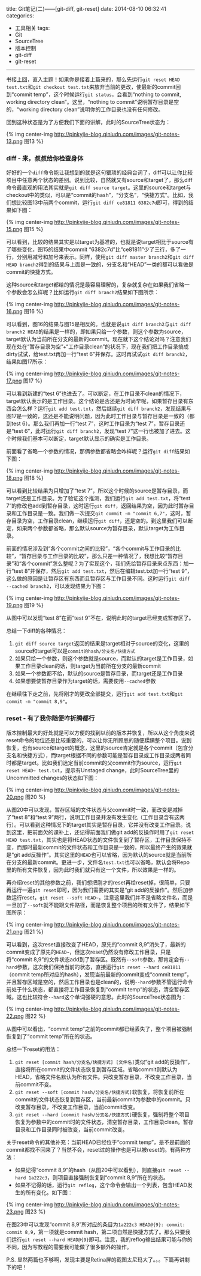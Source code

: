 title: Git笔记(二)——[git-diff, git-reset]
date: 2014-08-10 06:32:41
categories:
- 工具相关
tags:
- Git
- SourceTree
- 版本控制
- git-diff
- git-reset
---

书接[上回](/2014/08/03/git-notes-part-1/)，直入主题！如果你是接着上篇来的，那么先运行`git reset HEAD test.txt`和`git checkout test.txt`来放弃当前的更改，使最新的commit回到“commit temp”，这个时候运行`git status`，会看到“nothing to commit, working directory clean”。这里，“nothing to commit”说明暂存目录是空的，“working directory clean”说明你的工作目录也没有任何修改。

<!--more-->

回到这种状态是为了方便我们下面的讲解，此时的SourceTree状态为：

{% img center-img http://pinkyjie-blog.qiniudn.com/images/git-notes-13.png 图13 %}

### diff - 来，叔叔给你检查身体

好好的一个`diff`命令能让我想到的就是这句猥琐的经典台词了，diff可以让你比较项目中任意两个状态的差别。说到比较，自然就又有source和target了，那么diff命令最直观的用法其实就是`git diff source target`。这里的source和target与checkout中的类似，可以是“commit的hash”，“分支名”，“快捷方式”。比如，我们想比较图13中前两个commit，运行`git diff ce81811 6382c7d`即可，得到的结果如下图：

{% img center-img http://pinkyjie-blog.qiniudn.com/images/git-notes-15.png 图15 %}

可以看到，比较的结果其实是以target为基准的，也就是说target相比于source有了哪些变化，图15的结果中commit “6382c7d”比“ce81811”少了三行，多了一行，分别用减号和加号来表示。同样，使用`git diff master branch2`和`git diff HEAD branch2`得到的结果与上面是一致的，分支名和“HEAD”一类的都可以看做是commit的快捷方式。

这种source和target都给的情况是最容易理解的，复杂就复杂在如果我们省略一个参数会怎么样呢？比如运行`git diff branch2`结果如下图所示：

{% img center-img http://pinkyjie-blog.qiniudn.com/images/git-notes-16.png 图16 %}

可以看到，图16的结果与图15是相反的。也就是说`git diff branch2`与`git diff branch2 HEAD`的结果是一样的，即如果只给一个参数，则这个参数为source，target默认为当前所在分支的最新的commit。现在就下这个结论对吗？注意我们现在处在“暂存目录为空”+“工作目录clean”的状况下，现在我们把工作目录搞成dirty试试，给test.txt再加一行“test 6”并保存。这时再试试`git diff branch2`，结果如图17所示：

{% img center-img http://pinkyjie-blog.qiniudn.com/images/git-notes-17.png 图17 %}

可以看到新建的“test 6”也进去了。可以断定，在工作目录不clean的情况下，target默认表示的是工作目录。这个结论是否还是为时尚早呢，如果暂存目录有东西会怎么样？运行`git add test.txt`，然后继续`git diff branch2`，发现结果与图17是一致的，这还是不能说明问题，因为此时工作目录与暂存目录是一致的（都到test 6）。那么我们再加一行“test 7”，这时工作目录为“test 7”，暂存目录还是“test 6”，此时运行`git diff branch2`，发现“test 7”这一行也被加了进去。这个时候我们基本可以断定，target默认显示的确实是工作目录。

前面看了省略一个参数的情况，那俩参数都省略会咋样呢？运行`git diff`结果如下图：

{% img center-img http://pinkyjie-blog.qiniudn.com/images/git-notes-18.png 图18 %}

可以看到比较结果为只增加了“test 7”，所以这个时候的source是暂存目录，而target还是工作目录。为了验证这个推测，我们运行`git add test.txt`，将“test 7”的修改也add到暂存目录，这时运行`git diff`，返回结果为空，因为此时暂存目录和工作目录是一致。我们做一次提交`git commit -m "commit 6,7"`，这时，暂存目录为空，工作目录clean，继续运行`git diff`，还是空的。到这里我们可以断定，如果两个参数都省略，那么默认source为暂存目录，默认target为工作目录。

前面的情况涉及到“各个commit之间的比较”，“各个commit与工作目录的比较”，“暂存目录与工作目录的比较”，那么只差一种情况了，我想比较“暂存目录”和“各个commit”怎么整呢？为了实现这个，我们先给暂存目录来点东西：加一行“test 8”并保存，然后`git add test.txt`，然后在编辑test.txt加一行“test 9”，这么做的原因是让暂存区有东西而且暂存区与工作目录不同。这时运行`git diff --cached branch2`，可以发现结果为下图：

{% img center-img http://pinkyjie-blog.qiniudn.com/images/git-notes-19.png 图19 %}

从图中可以发现“test 8”在而“test 9”不在，说明此时的target已经变成暂存区了。

总结一下diff的各种情况：
1. `git diff source target`返回的结果是target相对于source的变化，这里的source和target可以是`commit的hash/分支名/快捷方式`
2. 如果只给一个参数，则这个参数就是source，而默认的target是工作目录，如果工作目录clean的话，则target为当前所在分支的最新commit
3. 如果一个参数都不给，默认的source是暂存目录，而target还是工作目录
4. 如果想要使暂存目录作为target的话，需要使用`--cached`参数

在继续往下走之前，先将刚才的更改全部提交，运行`git add test.txt`和`git commit -m "commit 8,9"`。

### reset - 有了我你随便咋折腾都行

版本控制最大的好处就是可以方便的找到以前的版本并恢复，所以从这个角度来说reset命令的地位还是比较重要的，可以让你无所顾忌的随便蹂躏整个项目。说到恢复，也有source和target的概念，这里的source肯定就是各个commit（包含分支名和快捷方式），而target根据不同的参数可能是暂存目录或工作目录或两者同时都是target。比如我们选定当前commit的父commit作为source，运行`git reset HEAD~ test.txt`，提示有Unstaged change，此时SourceTree里的Uncommitted changes的状态如下图：

{% img center-img http://pinkyjie-blog.qiniudn.com/images/git-notes-20.png 图20 %}

从图20中可以发现，暂存区域的文件状态与父commit时一致，而改变是减掉了“test 8”和“test 9”两行，说明工作目录并没有发生变化（工作目录含有这两行）。可以看到这种情况下的target其实是暂存目录，它并没有改变工作目录。说到这里，把前面欠的课补上，还记得前面我们做git add的反操作时用了`git reset HEAD test.txt`，其实也是将HEAD状态的文件恢复到了暂存区，工作目录保持不变，而那时最新commit的文件状态和工作目录是一致的，所以最终产生的效果就是“git add反操作”。其实这里的`HEAD`也可以省略，因为默认的source就是当前所在分支的最新commit。更进一步，文件名`test.txt`也可以省略，默认会将Repo里的所有文件恢复，因为此时我们就只有这一个文件，所以效果是一样的。

再介绍reset的其他参数之前，我们想把刚才的reset再给reset掉，很简单，只要再运行一遍`git reset`即可，因为我们需要的其实是“git add的反操作”。然后加参数运行reset，`git reset --soft HEAD~`，注意这里我们并不是省略文件名，而是一旦加了`--soft`就不能跟文件路径，而是恢复整个项目的所有文件了，结果如下图所示：

{% img center-img http://pinkyjie-blog.qiniudn.com/images/git-notes-21.png 图21 %}

可以看到，这次reset直接改变了HEAD，原先的“commit 8,9”消失了，最新的commit变成了原先的`HEAD~`，但这次reset仍然没有修改工作目录，只是将“commit 8,9”的文件状态add到了暂存区。既然有`--soft`参数，那肯定会有`--hard`参数，这次我们保持当前的状态，直接运行`git reset --hard ce81811`（commit temp所对应的hash），发现当前最新的commit变成“commit temp”，并且暂存区域是空的，然后工作目录也是clean的，说明`--hard`参数不管运行命令前处于什么状态，都直接将工作目录恢复到“commit temp”的状态，清空暂存区域。这也比较符合`--hard`这个单词强硬的意思。此时的SourceTree状态图为：

{% img center-img http://pinkyjie-blog.qiniudn.com/images/git-notes-22.png 图22 %}

从图中可以看出，“commit temp”之前的commit都已经丢失了，整个项目被强制恢复到了“commit temp”所在的状态。

总结一下reset的用法：
1. `git reset [commit hash/分支名/快捷方式] [文件名]`类似“git add的反操作”，直接将所在commit的文件状态恢复到暂存区域。省略commit则默认为HEAD，省略文件名默认为所有文件。只改变暂存目录，不改变工作目录，当前commit不变。
2. `git reset --soft [commit hash/分支名/快捷方式]`软恢复，将恢复前所在commit的文件状态恢复到暂存区，当前最新commit为参数中的commit。只改变暂存目录，不改变工作目录，当前commit改变。
3. `git reset --hard [commit hash/分支名/快捷方式]`硬恢复，强制将整个项目恢复为参数中的commit时的文件状态，清空暂存目录，工作目录clean。暂存目录和工作目录同时被改变，当前commit改变。

关于reset命令的其他补充：当前HEAD已经位于“commit temp”，是不是前面的commit都找不回来了？当然不会，reset过的操作也是可以被reset的。有两种方法：
* 如果记得“commit 8,9”的hash（从图20中可以看到），则直接`git reset --hard 1a222c3`，则项目直接强制恢复到“commit 8,9”所在的状态。
* 如果不记得的话，运行`git reflog`，这个命令会输出一个列表，包含HEAD发生的所有变化。如下图：

{% img center-img http://pinkyjie-blog.qiniudn.com/images/git-notes-23.png 图23 %}

在图23中可以发现“commit 8,9”所对应的条目为`1a222c3 HEAD@{9}: commit: commit 8,9`，第一项就是commit hash，第二项自然是快捷方式了。那么只要我们运行`git reset --hard HEAD@{9}`即可。注意，我的reflog输出结果可能与你的不同，因为写教程的需要我可能做了很多额外的操作。

P.S. 显然两篇也不够啊，发现主要是Retina屏的截图太尼玛大了。。。下篇再讲剩下的吧！
